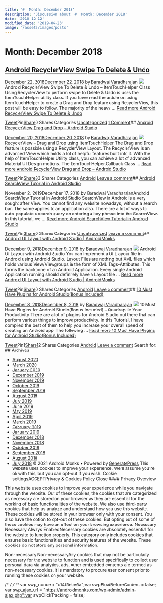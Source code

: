 ```yaml
---
title: '#  Month: December 2018'
description: 'Discussion about  #  Month: December 2018'
date: '2018-12-12'
modified_date: '2019-06-23'
image: '/assets/images/posts'
---
```

#  Month: December 2018

## [Android RecyclerView Swipe To Delete & Undo](https://androidmonks.com/recyclerview-swipe-delete-undo/)

 [December 22, 2018December 22, 2018](https://androidmonks.com/recyclerview-swipe-delete-undo/ "8:59 am") by [Baradwaj Varadharajan](https://androidmonks.com/author/admin/ "View all posts by Baradwaj Varadharajan")  [![](data:image/gif;base64,R0lGODlhAQABAIAAAAAAAP///yH5BAEAAAAALAAAAAABAAEAAAIBRAA7)![](https://androidmonks.com/wp-content/uploads/2018/12/Screen-Shot-2018-12-22-at-4.24.59-PM.png)](https://androidmonks.com/recyclerview-swipe-delete-undo/) Android RecyclerView Swipe To Delete & Undo – ItemTouchHelper Class Using RecyclerView to perform swipe to Delete & Undo is uses the ItemTouchHelper utility class. If you have read the article on using ItemTouchHelper to create a Drag and Drop feature using RecyclerView, this post will be easy to follow. The majority of the heavy … [Read more Android RecyclerView Swipe To Delete & Undo](https://androidmonks.com/recyclerview-swipe-delete-undo/ "Android RecyclerView Swipe To Delete & Undo")

[Tweet](https://twitter.com/intent/tweet?text=Android+RecyclerView+Swipe+To+Delete+%26+Undo&url=https%3A%2F%2Fandroidmonks.com%2Frecyclerview-swipe-delete-undo%2F)Pin[Share](https://www.facebook.com/share.php?u=https%3A%2F%2Fandroidmonks.com%2Frecyclerview-swipe-delete-undo%2F)0 Shares Categories [Uncategorized](https://androidmonks.com/category/uncategorized/) [1 Comment](https://androidmonks.com/recyclerview-swipe-delete-undo/#comments)## [Android RecyclerView Drag and Drop – Android Studio](https://androidmonks.com/android-recyclerview-drag-drop/)

 [December 20, 2018December 20, 2018](https://androidmonks.com/android-recyclerview-drag-drop/ "4:10 pm") by [Baradwaj Varadharajan](https://androidmonks.com/author/admin/ "View all posts by Baradwaj Varadharajan")  [![](data:image/gif;base64,R0lGODlhAQABAIAAAAAAAP///yH5BAEAAAAALAAAAAABAAEAAAIBRAA7)![](https://androidmonks.com/wp-content/uploads/2018/12/Screen-Shot-2018-12-20-at-9.56.11-PM.png)](https://androidmonks.com/android-recyclerview-drag-drop/) RecyclerView – Drag and Drop using ItemTouchHelper The Drag and Drop feature is possible using a RecyclerView Layout. The RecyclerView is an advanced View which holds a lot of helpful features built into it. With the help of ItemTouchHelper Utility class, you can achieve a lot of advanced Material UI Design motions. The ItemTouchHelper.Callback Class … [Read more Android RecyclerView Drag and Drop – Android Studio](https://androidmonks.com/android-recyclerview-drag-drop/ "Android RecyclerView Drag and Drop – Android Studio")

[Tweet](https://twitter.com/intent/tweet?text=Android+RecyclerView+Drag+and+Drop+-+Android+Studio&url=https%3A%2F%2Fandroidmonks.com%2Fandroid-recyclerview-drag-drop%2F)Pin[Share3](https://www.facebook.com/share.php?u=https%3A%2F%2Fandroidmonks.com%2Fandroid-recyclerview-drag-drop%2F)3 Shares Categories [Android](https://androidmonks.com/category/android/) [Leave a comment](https://androidmonks.com/android-recyclerview-drag-drop/#respond)## [Android SearchView Tutorial in Android Studio](https://androidmonks.com/searchview/)

 [November 2, 2019December 17, 2018](https://androidmonks.com/searchview/ "6:33 pm") by [Baradwaj Varadharajan](https://androidmonks.com/author/admin/ "View all posts by Baradwaj Varadharajan")Android SearchView Tutorial in Android Studio SearchView in Android is a very sought after View. You cannot find any website nowadays, without a search bar. The same applies to an application also. There are a lot of ways to auto-populate a search query on entering a key phrase into the SearchView. In this tutorial, we … [Read more Android SearchView Tutorial in Android Studio](https://androidmonks.com/searchview/ "Android SearchView Tutorial in Android Studio")

[Tweet](https://twitter.com/intent/tweet?text=Android+SearchView+Tutorial+in+Android+Studio&url=https%3A%2F%2Fandroidmonks.com%2Fsearchview%2F)Pin[Share](https://www.facebook.com/share.php?u=https%3A%2F%2Fandroidmonks.com%2Fsearchview%2F)0 Shares Categories [Uncategorized](https://androidmonks.com/category/uncategorized/) [Leave a comment](https://androidmonks.com/searchview/#respond)## [Android UI Layout with Android Studio | AndroidMonks](https://androidmonks.com/android-ui-layout/)

 [December 9, 2018December 9, 2018](https://androidmonks.com/android-ui-layout/ "2:32 pm") by [Baradwaj Varadharajan](https://androidmonks.com/author/admin/ "View all posts by Baradwaj Varadharajan")  [![](data:image/gif;base64,R0lGODlhAQABAIAAAAAAAP///yH5BAEAAAAALAAAAAABAAEAAAIBRAA7)![](https://androidmonks.com/wp-content/uploads/2018/12/Screen-Shot-2018-12-09-at-8.03.43-PM.png)](https://androidmonks.com/android-ui-layout/) Android UI Layout with Android Studio You can implement a UI L ayout file in Android using Android Studio. Layout Files are nothing but XML files which holds various View/Viewgroups in the form of XML Tags-Attributes. This forms the backbone of an Android Application. Every single Android Application running should definitely have a Layout file … [Read more Android UI Layout with Android Studio | AndroidMonks](https://androidmonks.com/android-ui-layout/ "Android UI Layout with Android Studio | AndroidMonks")

[Tweet](https://twitter.com/intent/tweet?text=Android+UI+Layout+with+Android+Studio++AndroidMonks&url=https%3A%2F%2Fandroidmonks.com%2Fandroid-ui-layout%2F)Pin[Share](https://www.facebook.com/share.php?u=https%3A%2F%2Fandroidmonks.com%2Fandroid-ui-layout%2F)0 Shares Categories [Android](https://androidmonks.com/category/android/) [Leave a comment](https://androidmonks.com/android-ui-layout/#respond)## [10 Must Have Plugins for Android Studio(Bonus Included)](https://androidmonks.com/android-studio-plugins/)

 [December 8, 2018December 8, 2018](https://androidmonks.com/android-studio-plugins/ "7:43 am") by [Baradwaj Varadharajan](https://androidmonks.com/author/admin/ "View all posts by Baradwaj Varadharajan")  [![](data:image/gif;base64,R0lGODlhAQABAIAAAAAAAP///yH5BAEAAAAALAAAAAABAAEAAAIBRAA7)![](https://androidmonks.com/wp-content/uploads/2018/12/Screen-Shot-2018-12-08-at-6.25.12-PM.png)](https://androidmonks.com/android-studio-plugins/) 10 Must Have Plugins for Android Studio(Bonus Included) – Quadrapule Your Productivity There are a lot of plugins for Android Studio out there that can perform various things to improve productivity. In this Tutorial, I have compiled the best of them to help you increase your overall speed of creating an Android app. The following … [Read more 10 Must Have Plugins for Android Studio(Bonus Included)](https://androidmonks.com/android-studio-plugins/ "10 Must Have Plugins for Android Studio(Bonus Included)")

[Tweet](https://twitter.com/intent/tweet?text=10+Must+Have+Plugins+for+Android+Studio%28Bonus+Included%29&url=https%3A%2F%2Fandroidmonks.com%2Fandroid-studio-plugins%2F)Pin1[Share1](https://www.facebook.com/share.php?u=https%3A%2F%2Fandroidmonks.com%2Fandroid-studio-plugins%2F)2 Shares Categories [Android](https://androidmonks.com/category/android/) [Leave a comment](https://androidmonks.com/android-studio-plugins/#respond)  Search for:   ## Archives

* [August 2020](https://androidmonks.com/2020/08/)
* [March 2020](https://androidmonks.com/2020/03/)
* [January 2020](https://androidmonks.com/2020/01/)
* [December 2019](https://androidmonks.com/2019/12/)
* [November 2019](https://androidmonks.com/2019/11/)
* [October 2019](https://androidmonks.com/2019/10/)
* [September 2019](https://androidmonks.com/2019/09/)
* [August 2019](https://androidmonks.com/2019/08/)
* [July 2019](https://androidmonks.com/2019/07/)
* [June 2019](https://androidmonks.com/2019/06/)
* [May 2019](https://androidmonks.com/2019/05/)
* [April 2019](https://androidmonks.com/2019/04/)
* [March 2019](https://androidmonks.com/2019/03/)
* [February 2019](https://androidmonks.com/2019/02/)
* [January 2019](https://androidmonks.com/2019/01/)
* [December 2018](https://androidmonks.com/2018/12/)
* [November 2018](https://androidmonks.com/2018/11/)
* [October 2018](https://androidmonks.com/2018/10/)
* [September 2018](https://androidmonks.com/2018/09/)
* [August 2018](https://androidmonks.com/2018/08/)
* [July 2018](https://androidmonks.com/2018/07/)
 © 2021 Android Monks • Powered by [GeneratePress](https://generatepress.com) This website uses cookies to improve your experience. We'll assume you're ok with this, but you can opt-out if you wish. Cookie settingsACCEPTPrivacy & Cookies Policy   Close #### Privacy Overview

This website uses cookies to improve your experience while you navigate through the website. Out of these cookies, the cookies that are categorized as necessary are stored on your browser as they are essential for the working of basic functionalities of the website. We also use third-party cookies that help us analyze and understand how you use this website. These cookies will be stored in your browser only with your consent. You also have the option to opt-out of these cookies. But opting out of some of these cookies may have an effect on your browsing experience.  Necessary  Necessary Always EnabledNecessary cookies are absolutely essential for the website to function properly. This category only includes cookies that ensures basic functionalities and security features of the website. These cookies do not store any personal information.

 Non-necessary  Non-necessaryAny cookies that may not be particularly necessary for the website to function and is used specifically to collect user personal data via analytics, ads, other embedded contents are termed as non-necessary cookies. It is mandatory to procure user consent prior to running these cookies on your website.

  /* <![CDATA[ */
var tocplus = {"visibility\_show":"show","visibility\_hide":"hide","width":"Auto"};
/* ]]> */  /* <![CDATA[ */
var socialWarfare = {"addons":[],"post\_id":"1289","variables":{"emphasizeIcons":false,"powered\_by\_toggle":false,"affiliate\_link":"https:\/\/warfareplugins.com"},"floatBeforeContent":""};
/* ]]> */       var swp\_nonce = "c14f5ebe6a";var swpFloatBeforeContent = false; var swp\_ajax\_url = "https://androidmonks.com/wp-admin/admin-ajax.php";var swpClickTracking = false; 